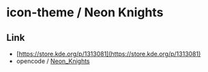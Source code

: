 

# icon-theme / Neon Knights


## Link

* [https://store.kde.org/p/1313081](https://store.kde.org/p/1313081)
* opencode / [Neon_Knights](https://www.opencode.net/ju1464/Neon_Knights/-/tree/master/Icons)
